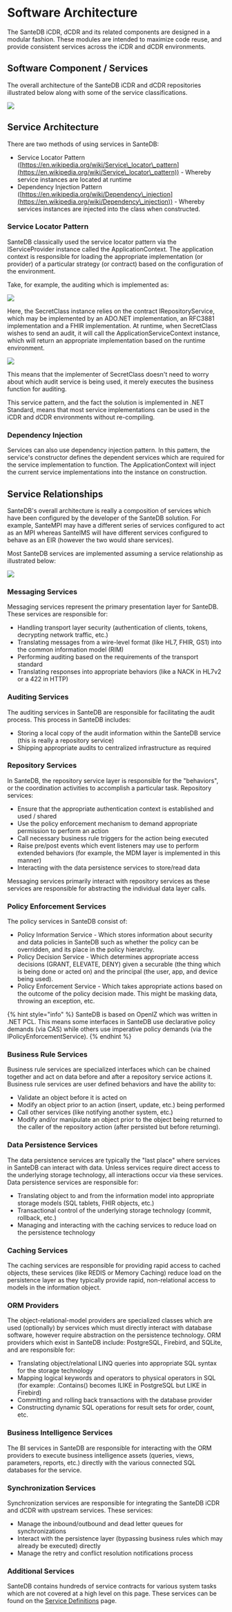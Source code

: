 # Software Architecture

The SanteDB iCDR, dCDR and its related components are designed in a modular fashion. These modules are intended to maximize code reuse, and provide consistent services across the iCDR and dCDR environments.&#x20;

## Software Component / Services

The overall architecture of the SanteDB iCDR and dCDR repositories illustrated below along with some of the service classifications.

![](<../../.gitbook/assets/image (413).png>)

## Service Architecture

There are two methods of using services in SanteDB:

* Service Locator Pattern ([https://en.wikipedia.org/wiki/Service\_locator\_pattern](https://en.wikipedia.org/wiki/Service\_locator\_pattern)) - Whereby service instances are located at runtime
* Dependency Injection Pattern ([https://en.wikipedia.org/wiki/Dependency\_injection](https://en.wikipedia.org/wiki/Dependency\_injection)) - Whereby services instances are injected into the class when constructed.

### Service Locator Pattern

SanteDB classically used the service locator pattern via the IServiceProvider instance called  the ApplicationContext. The application context is responsible for loading the appropriate implementation (or provider) of a particular strategy (or contract) based on the configuration of the environment.&#x20;

Take, for example, the auditing which is implemented as:

![](<../../.gitbook/assets/image (100).png>)

Here, the SecretClass instance relies on the contract IRepositoryService, which may be implemented by an ADO.NET implementation, an RFC3881 implementation and a FHIR implementation. At runtime, when SecretClass wishes to send an audit, it will call the ApplicationServiceContext instance, which will return an appropriate implementation based on the runtime environment.

![](<../../.gitbook/assets/image (362).png>)

This means that the implementer of SecretClass doesn't need to worry about which audit service is being used, it merely executes the business function for auditing.

This service pattern, and the fact the solution is implemented in .NET Standard, means that most service implementations can be used in the iCDR and dCDR environments without re-compiling.

### Dependency Injection

Services can also use dependency injection pattern. In this pattern, the service's constructor defines the dependent services which are required for the service implementation to function. The ApplicationContext will inject the current service implementations into the instance on construction.

## Service Relationships

SanteDB's overall architecture is really a composition of services which have been configured by the developer of the SanteDB solution. For example, SanteMPI may have a different series of services configured to act as an MPI whereas SanteIMS will have different services configured to behave as an EIR (however the two would share services).

Most SanteDB services are implemented assuming a service relationship as illustrated below:

![](<../../.gitbook/assets/image (326).png>)

### Messaging Services

Messaging services represent the primary presentation layer for SanteDB. These services are responsible for:

* Handling transport layer security (authentication of clients, tokens, decrypting network traffic, etc.)
* Translating messages from a wire-level format (like HL7, FHIR, GS1) into the common information model (RIM)
* Performing auditing based on the requirements of the transport standard
* Translating responses into appropriate behaviors (like a NACK in HL7v2 or a 422 in HTTP)

### Auditing Services

The auditing services in SanteDB are responsible for facilitating the audit process. This process in SanteDB includes:

* Storing a local copy of the audit information within the SanteDB service (this is really a repository service)
* Shipping appropriate audits to centralized infrastructure as required

### Repository Services

In SanteDB, the repository service layer is responsible for the "behaviors", or the coordination activities to accomplish a particular task. Repository services:

* Ensure that the appropriate authentication context is established and used / shared
* Use the policy enforcement mechanism to demand appropriate permission to perform an action
* Call necessary business rule triggers for the action being executed
* Raise pre/post events which event listeners may use to perform extended behaviors (for example, the MDM layer is implemented in this manner)
* Interacting with the data persistence services to store/read data

Messaging services primarily interact with repository services as these services are responsible for abstracting the individual data layer calls.

### Policy Enforcement Services

The policy services in SanteDB consist of:

* Policy Information Service - Which stores information about security and data policies in SanteDB such as whether the policy can be overridden, and its place in the policy hierarchy.
* Policy Decision Service - Which determines appropriate access decisions (GRANT, ELEVATE, DENY) given a securable (the thing which is being done or acted on) and the principal (the user, app, and device being used).
* Policy Enforcement Service - Which takes appropriate actions based on the outcome of the policy decision made. This might be masking data, throwing an exception, etc.

{% hint style="info" %}
SanteDB is based on OpenIZ which was written in .NET PCL. This means some interfaces in SanteDB use declarative policy demands (via CAS) while others use imperative policy demands (via the IPolicyEnforcementService).&#x20;
{% endhint %}

### Business Rule Services

Business rule services are specialized interfaces which can be chained together and act on data before and after a repository service actions it. Business rule services are user defined behaviors and have the ability to:

* Validate an object before it is acted on
* Modify an object prior to an action (insert, update, etc.) being performed
* Call other services (like notifying another system, etc.)&#x20;
* Modify and/or manipulate an object prior to the object being returned to the caller of the repository action (after persisted but before returning).

### Data Persistence Services

The data persistence services are typically the "last place" where services in SanteDB can interact with data. Unless services require direct access to the underlying storage technology, all interactions occur via these services. Data persistence services are responsible for:

* Translating object to and from the information model into appropriate storage models (SQL tablets, FHIR objects, etc.)
* Transactional control of the underlying storage technology (commit, rollback, etc.)
* Managing and interacting with the caching services to reduce load on the persistence technology

### Caching Services

The caching services are responsible for providing rapid access to cached objects, these services (like REDIS or Memory Caching) reduce load on the persistence layer as they typically provide rapid, non-relational access to models in the information object.

### ORM Providers

The object-relational-model providers are specialized classes which are used (optionally) by services which must directly interact with database software, however require abstraction on the persistence technology. ORM providers which exist in SanteDB include: PostgreSQL, Firebird, and SQLite, and are responsible for:

* Translating object/relational LINQ queries into appropriate SQL syntax for the storage technology
* Mapping logical keywords and operators to physical operators in SQL (for example: .Contains() becomes ILIKE in PostgreSQL but LIKE in Firebird)
* Committing and rolling back transactions with the database provider
* Constructing dynamic SQL operations for result sets for order, count, etc.

### Business Intelligence Services

The BI services in SanteDB are responsible for interacting with the ORM providers to execute business intelligence assets (queries, views, parameters, reports, etc.) directly with the various connected SQL databases for the service.

### Synchronization Services

Synchronization services are responsible for integrating the SanteDB iCDR and dCDR with upstream services. These services:

* Manage the inbound/outbound and dead letter queues for synchronizations
* Interact with the persistence layer (bypassing business rules which may already be executed) directly
* Manage the retry and conflict resolution notifications process

### Additional Services

SanteDB contains hundreds of service contracts for various system tasks which are not covered at a high level on this page. These services can be found on the [Service Definitions](../../developers/server-plugins/implementing-.net-features/service-definitions/) page.
